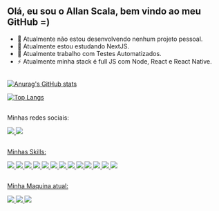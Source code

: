 ## Olá, eu sou o Allan Scala, bem vindo ao meu GitHub =)

- 🔭 Atualmente não estou desenvolvendo nenhum projeto pessoal.
- 🌱 Atualmente estou estudando NextJS.
- 👯 Atualmente trabalho com Testes Automatizados.
- ⚡ Atualmente minha stack é full JS com Node, React e React Native.

##

[![Anurag's GitHub stats](https://github-readme-stats.vercel.app/api?username=AllanScala1991&show_icons=true&theme=synthwave&show_owner=true)](https://github.com/anuraghazra/github-readme-stats)

[![Top Langs](https://github-readme-stats.vercel.app/api/top-langs/?username=AllanScala1991&theme=blue-green)](https://github.com/anuraghazra/github-readme-stats)

##
Minhas redes sociais:
<div>
  <a href="https://www.youtube.com/channel/UCq_Zkk3m2o3s-aYW0qKjCGw" target="_blank"><img src="https://img.shields.io/badge/YouTube-FF0000?style=for-the-badge&logo=youtube&logoColor=white">
  <a href="https://www.linkedin.com/in/allan-christian-scala-b4a100194/" target="_blank"><img src="https://img.shields.io/badge/LinkedIn-0077B5?style=for-the-badge&logo=linkedin&logoColor=white">
</div>

##
Minhas Skills:
<div>
  <img src="https://img.shields.io/badge/Python-3776AB?style=for-the-badge&logo=python&logoColor=white">
  <img src="https://img.shields.io/badge/Flask-000000?style=for-the-badge&logo=flask&logoColor=white">
  <img src="https://img.shields.io/badge/HTML5-E34F26?style=for-the-badge&logo=html5&logoColor=white">
  <img src="https://img.shields.io/badge/CSS3-1572B6?style=for-the-badge&logo=css3&logoColor=white">
  <img src="https://img.shields.io/badge/jQuery-0769AD?style=for-the-badge&logo=jquery&logoColor=white">
  <img src="https://img.shields.io/badge/JavaScript-F7DF1E?style=for-the-badge&logo=javascript&logoColor=black">
  <img src="https://img.shields.io/badge/Node.js-43853D?style=for-the-badge&logo=node.js&logoColor=white">
  <img src="https://img.shields.io/badge/TypeScript-007ACC?style=for-the-badge&logo=typescript&logoColor=whit">
  <img src="https://img.shields.io/badge/Express.js-404D59?style=for-the-badge">
  <img src="https://img.shields.io/badge/React-20232A?style=for-the-badge&logo=react&logoColor=61DAFB">
  <img src="https://img.shields.io/badge/React_Native-20232A?style=for-the-badge&logo=react&logoColor=61DAFB">
  <img src="https://img.shields.io/badge/SQLite-07405E?style=for-the-badge&logo=sqlite&logoColor=white">
  <img src="https://img.shields.io/badge/Unity-100000?style=for-the-badge&logo=unity&logoColor=white">
</div>
    
##
Minha Maquina atual:
<div>
  <img src="https://img.shields.io/badge/Windows_11-PC_Gamer-0078D6?style=for-the-badge&logo=windows&logoColor=white">
  <img src="https://img.shields.io/badge/Intel-Core_i5_6400th-1135G7?style=for-the-badge&logo=intel&logoColor=white">
  <img src="https://img.shields.io/badge/NVIDIA-GTX_1060_3gb-76B900?style=for-the-badge&logo=intel&logoColor=white">
</div>



